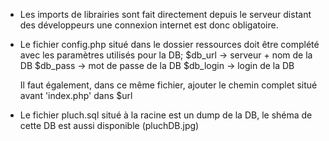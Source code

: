 - Les imports de librairies sont fait directement depuis le serveur distant des développeurs une connexion internet est donc obligatoire.

- Le fichier config.php situé dans le dossier ressources doit être complété avec les paramètres utilisés pour la DB;
    $db_url -> serveur + nom de la DB
    $db_pass -> mot de passe de la DB
    $db_login -> login de la DB

  Il faut également, dans ce même fichier, ajouter le chemin complet situé avant 'index.php' dans $url

- Le fichier pluch.sql situé à la racine est un dump de la DB, le shéma de cette DB est aussi disponible (pluchDB.jpg)
